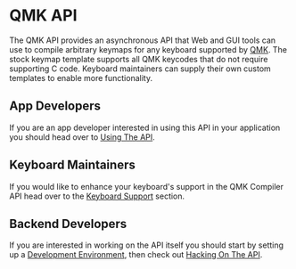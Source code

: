 # QMK API

The QMK API provides an asynchronous API that Web and GUI tools can use to compile arbitrary keymaps for any keyboard supported by [QMK](https://qmk.fm/). The stock keymap template supports all QMK keycodes that do not require supporting C code. Keyboard maintainers can supply their own custom templates to enable more functionality.

## App Developers

If you are an app developer interested in using this API in your application you should head over to [Using The API](api_docs.md).

## Keyboard Maintainers

If you would like to enhance your keyboard's support in the QMK Compiler API head over to the [Keyboard Support](reference_configurator_support.md) section.

## Backend Developers

If you are interested in working on the API itself you should start by setting up a [Development Environment](api_development_environment.md), then check out [Hacking On The API](api_development_overview.md).
